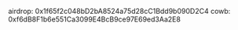
airdrop: 0x1f65f2c048bD2bA8524a75d28cC1Bdd9b090D2C4
cowb: 0xf6dB8F1b6e551Ca3099E4BcB9ce97E69ed3Aa2E8